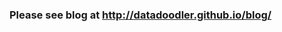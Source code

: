 ### Please see blog at <a src="http://datadoodler.github.io/blog/">http://datadoodler.github.io/blog/</a>
